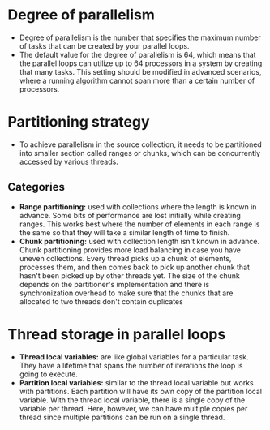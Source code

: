 # Degree of parallelism
- Degree of parallelism is the number that specifies the maximum number of tasks that can be created by your parallel loops.
- The default value for the degree of parallelism is 64, which means that the parallel loops can utilize up to 64 processors in a system by creating that many tasks. This setting should be modified in advanced scenarios, where a running algorithm cannot span more than a certain number of processors.
# Partitioning strategy
- To achieve parallelism in the source collection, it needs to be partitioned into smaller section called ranges or chunks, which can be concurrently accessed by various threads.
## Categories
- **Range partitioning:** used with collections where the length is known in advance. Some bits of performance are lost initially while creating ranges. This works best where the number of elements in each range is the same so that they will take a similar length of time to finish.
- **Chunk partitioning:** used with collection length isn't known in advance. Chunk partitioning provides more load balancing in case you have uneven collections. Every thread picks up a chunk of elements, processes them, and then comes back to pick up another chunk that hasn't been picked up by other threads yet. The size of the chunk depends on the partitioner's implementation and there is synchronization overhead to make sure that the chunks that are allocated to two threads don't contain duplicates
# Thread storage in parallel loops
- **Thread local variables:** are like global variables for a particular task. They have a lifetime that spans the number of iterations the loop is going to execute.
- **Partition local variables:** similar to the thread local variable but works with partitions. Each partition will have its own copy of the partition local variable. With the thread local variable, there is a single copy of the variable per thread. Here, however, we can have multiple copies per thread since multiple partitions can be run on a single thread.